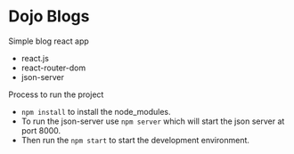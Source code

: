 # Dojo Blogs

Simple blog react app

- react.js
- react-router-dom
- json-server

Process to run the project

- `npm install` to install the node_modules.
- To run the json-server use `npm server` which will start the json server at port 8000.
- Then run the `npm start` to start the development environment.
